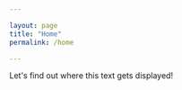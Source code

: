 ```yaml
---

layout: page
title: "Home"
permalink: /home

---
```


Let's find out where this text gets displayed!

